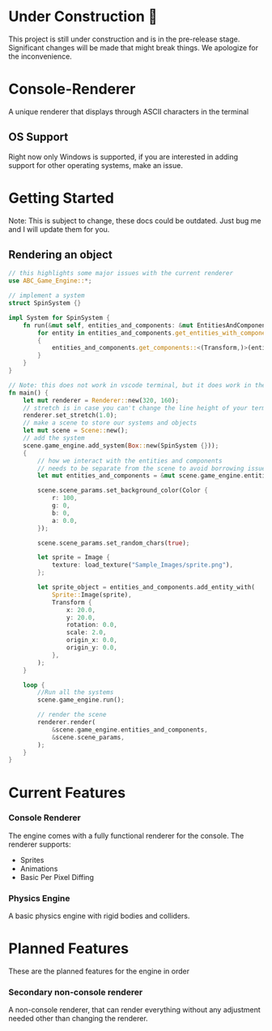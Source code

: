 # Under Construction 🚧
This project is still under construction and is in the pre-release stage. Significant changes will be made that might break things. We apologize for the inconvenience.
# Console-Renderer
A unique renderer that displays through ASCII characters in the terminal
## OS Support
Right now only Windows is supported, if you are interested in adding support for other operating systems, make an issue.
# Getting Started
Note: This is subject to change, these docs could be outdated. Just bug me and I will update them for you.
## Rendering an object
``` rust
// this highlights some major issues with the current renderer
use ABC_Game_Engine::*;

// implement a system
struct SpinSystem {}

impl System for SpinSystem {
    fn run(&mut self, entities_and_components: &mut EntitiesAndComponents) {
        for entity in entities_and_components.get_entities_with_component::<Transform>().cloned().collect::<Vec<Entity>>()
        {
            entities_and_components.get_components::<(Transform,)>(entity).rotation += 1.0
        }
    }
}

// Note: this does not work in vscode terminal, but it does work in the windows terminal
fn main() {
    let mut renderer = Renderer::new(320, 160);
    // stretch is in case you can't change the line height of your terminal
    renderer.set_stretch(1.0);
    // make a scene to store our systems and objects
    let mut scene = Scene::new();
    // add the system
    scene.game_engine.add_system(Box::new(SpinSystem {}));
    {
        // how we interact with the entities and components
        // needs to be separate from the scene to avoid borrowing issues
        let mut entities_and_components = &mut scene.game_engine.entities_and_components;

        scene.scene_params.set_background_color(Color {
            r: 100,
            g: 0,
            b: 0,
            a: 0.0,
        });

        scene.scene_params.set_random_chars(true);

        let sprite = Image {
            texture: load_texture("Sample_Images/sprite.png"),
        };

        let sprite_object = entities_and_components.add_entity_with(
            Sprite::Image(sprite),
            Transform {
                x: 20.0,
                y: 20.0,
                rotation: 0.0,
                scale: 2.0,
                origin_x: 0.0,
                origin_y: 0.0,
            },
        );
    }

    loop {
        //Run all the systems
        scene.game_engine.run();

        // render the scene
        renderer.render(
            &scene.game_engine.entities_and_components,
            &scene.scene_params,
        );
    }
}
```

# Current Features
### Console Renderer
The engine comes with a fully functional renderer for the console. The renderer supports:
* Sprites
* Animations
* Basic Per Pixel Diffing
  
### Physics Engine
A basic physics engine with rigid bodies and colliders.

# Planned Features
These are the planned features for the engine in order
### Secondary non-console renderer
A non-console renderer, that can render everything without any adjustment needed other than changing the renderer.
